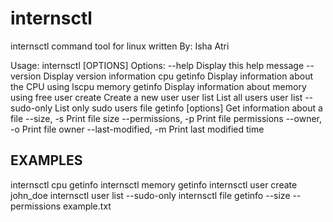 # internsctl
internsctl command tool for linux
written By: Isha Atri


Usage: internsctl [OPTIONS]
Options:
    --help                   Display this help message
    --version                Display version information
    cpu getinfo              Display information about the CPU using lscpu
    memory getinfo           Display information about memory using free
    user create <username>   Create a new user
    user list                List all users
    user list --sudo-only    List only sudo users
    file getinfo [options]   Get information about a file
    --size, -s             Print file size
    --permissions, -p      Print file permissions
    --owner, -o            Print file owner
    --last-modified, -m    Print last modified time


## EXAMPLES
internsctl cpu getinfo
internsctl memory getinfo
internsctl user create john_doe
internsctl user list --sudo-only
internsctl file getinfo --size --permissions example.txt
